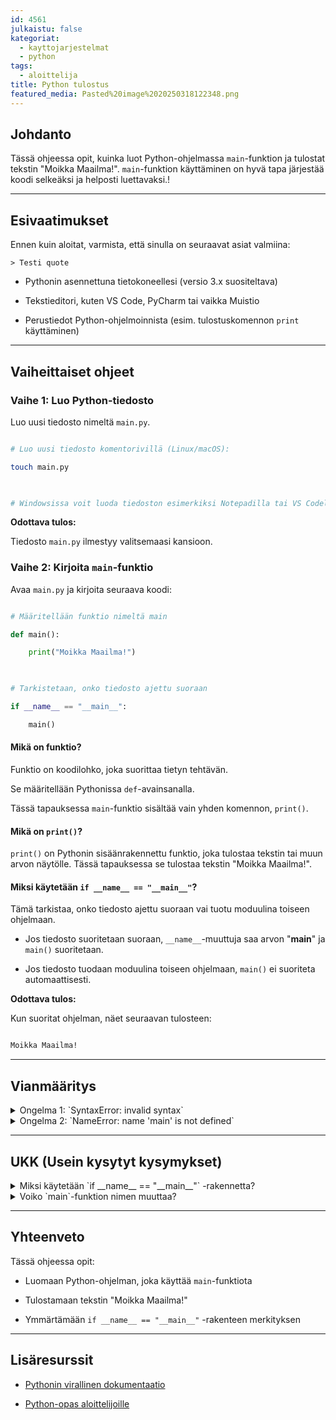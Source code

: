 ```yaml
---
id: 4561
julkaistu: false
kategoriat:
  - kayttojarjestelmat
  - python
tags:
  - aloittelija
title: Python tulostus
featured_media: Pasted%20image%2020250318122348.png
---
```


## Johdanto

  

Tässä ohjeessa opit, kuinka luot Python-ohjelmassa `main`-funktion ja tulostat tekstin "Moikka Maailma!". `main`-funktion käyttäminen on hyvä tapa järjestää koodi selkeäksi ja helposti luettavaksi.!


---

  

## Esivaatimukset

  

Ennen kuin aloitat, varmista, että sinulla on seuraavat asiat valmiina:

    > Testi quote

- Pythonin asennettuna tietokoneellesi (versio 3.x suositeltava)

- Tekstieditori, kuten VS Code, PyCharm tai vaikka Muistio

- Perustiedot Python-ohjelmoinnista (esim. tulostuskomennon `print` käyttäminen)

  

---

  

## Vaiheittaiset ohjeet

  

### **Vaihe 1: Luo Python-tiedosto**

  

Luo uusi tiedosto nimeltä `main.py`.

  

```bash

# Luo uusi tiedosto komentorivillä (Linux/macOS):

touch main.py

  

# Windowsissa voit luoda tiedoston esimerkiksi Notepadilla tai VS Codella.

```

  

**Odottava tulos:**

  

Tiedosto `main.py` ilmestyy valitsemaasi kansioon.

  

### **Vaihe 2: Kirjoita `main`-funktio**

  

Avaa `main.py` ja kirjoita seuraava koodi:

  

```python

# Määritellään funktio nimeltä main

def main():

    print("Moikka Maailma!")

  

# Tarkistetaan, onko tiedosto ajettu suoraan

if __name__ == "__main__":

    main()

```

  

#### **Mikä on funktio?**

Funktio on koodilohko, joka suorittaa tietyn tehtävän.

Se määritellään Pythonissa `def`-avainsanalla.

Tässä tapauksessa `main`-funktio sisältää vain yhden komennon, `print()`.

  

#### **Mikä on `print()`?**

`print()` on Pythonin sisäänrakennettu funktio, joka tulostaa tekstin tai muun arvon näytölle. Tässä tapauksessa se tulostaa tekstin "Moikka Maailma!".

  

#### **Miksi käytetään `if __name__ == "__main__"`?**

Tämä tarkistaa, onko tiedosto ajettu suoraan vai tuotu moduulina toiseen ohjelmaan.

- Jos tiedosto suoritetaan suoraan, `__name__`-muuttuja saa arvon "__main__" ja `main()` suoritetaan.

- Jos tiedosto tuodaan moduulina toiseen ohjelmaan, `main()` ei suoriteta automaattisesti.

  

**Odottava tulos:**

  

Kun suoritat ohjelman, näet seuraavan tulosteen:

  

```bash

Moikka Maailma!

```

  

---

  

## Vianmääritys

  

<details>
  <summary>Ongelma 1: `SyntaxError: invalid syntax`</summary>
  **Syy.** Koodissa voi olla kirjoitusvirhe, väärin asetettu sulkumerkki, tai käytät vanhaa Python-versiota (Python 2.x).
  
  **Ratkaisu:** Tarkista, että koodi on oikein kirjoitettu, että sulut ovat oikein ja käytä Python 3.x -versiota.
</details>

<details>
  <summary>Ongelma 2: `NameError: name 'main' is not defined`</summary>
  **Syy:** Funktiota `main` ei ole määritelty tai se ei ole oikein määritelty ennen kutsumista.
  
  **Ratkaisu:** Varmista, että `main`-funktio on määritelty ja että se on kutsuttu oikeassa järjestyksessä ohjelman alussa.
</details>


  

---

  

## UKK (Usein kysytyt kysymykset)

  <details> 
	  <summary>Miksi käytetään `if __name__ == "__main__"` -rakennetta?</summary>
	   Se varmistaa, että koodi suoritetaan vain, jos tiedosto ajetaan suoraan, eikä silloin kun se tuodaan moduulina toiseen ohjelmaan. 
   </details> 
   
   <details>
    <summary>Voiko `main`-funktion nimen muuttaa?</summary>
     Kyllä, voit antaa sille minkä tahansa nimen, mutta `main` on yleisesti käytetty standardi. </details>

  

---

  

## Yhteenveto

  

Tässä ohjeessa opit:

  

- Luomaan Python-ohjelman, joka käyttää `main`-funktiota

- Tulostamaan tekstin "Moikka Maailma!"

- Ymmärtämään `if __name__ == "__main__"` -rakenteen merkityksen

  

---

  

## Lisäresurssit

  

- [Pythonin virallinen dokumentaatio](https://docs.python.org/3/)

- [Python-opas aloittelijoille](https://realpython.com/python-beginners-guide/)